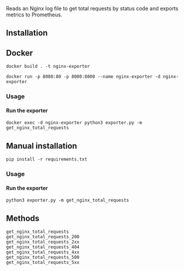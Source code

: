 Reads an Nginx log file to get total requests by status code and exports metrics to Prometheus.

## Installation ##

## Docker ##

```
docker build . -t nginx-exporter
```

```
docker run -p 8080:80 -p 8000:8000 --name nginx-exporter -d nginx-exporter
```

### Usage

#### Run the exporter

```
docker exec -d nginx-exporter python3 exporter.py -m get_nginx_total_requests
``` 

## Manual installation ##

```
pip install -r requirements.txt
```

### Usage

#### Run the exporter

```
python3 exporter.py -m get_nginx_total_requests
```

## Methods

```
get_nginx_total_requests
get_nginx_total_requests_200
get_nginx_total_requests_2xx
get_nginx_total_requests_404
get_nginx_total_requests_4xx
get_nginx_total_requests_500
get_nginx_total_requests_5xx
```